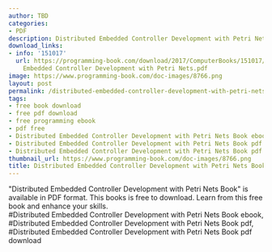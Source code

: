 ```yaml
---
author: TBD
categories:
- PDF
description: Distributed Embedded Controller Development with Petri Nets Book
download_links:
- info: '151017'
  url: https://programming-book.com/download/2017/ComputerBooks/151017/Distributed
    Embedded Controller Development with Petri Nets.pdf
image: https://www.programming-book.com/doc-images/8766.png
layout: post
permalink: /distributed-embedded-controller-development-with-petri-nets-book.html
tags:
- free book download
- free pdf download
- free programming ebook
- pdf free
- Distributed Embedded Controller Development with Petri Nets Book ebook
- Distributed Embedded Controller Development with Petri Nets Book pdf
- Distributed Embedded Controller Development with Petri Nets Book pdf download
thumbnail_url: https://www.programming-book.com/doc-images/8766.png
title: Distributed Embedded Controller Development with Petri Nets Book
---
```


 
<div class="item-desc text-justify">
  "Distributed Embedded Controller Development with Petri Nets Book" is available in PDF format. This books is free to download. Learn from this free book and enhance your skills.
  <br>
  #Distributed Embedded Controller Development with Petri Nets Book ebook, #Distributed Embedded Controller Development with Petri Nets Book pdf, #Distributed Embedded Controller Development with Petri Nets Book pdf download
</div>
